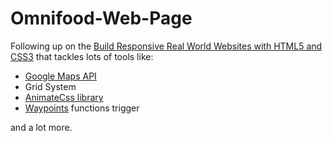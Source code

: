 # Omnifood-Web-Page
Following up on the <a href="https://www.udemy.com/design-and-develop-a-killer-website-with-html5-and-css3/">Build Responsive Real World Websites with HTML5 and CSS3</a> that tackles lots of tools like:
<ul>
    <li><a href="https://developers.google.com/maps/">Google Maps API</a></li>
    <li>Grid System</li>
    <li><a href="https://github.com/daneden/animate.css">AnimateCss library</a></li>
    <li><a href="http://imakewebthings.com/waypoints/">Waypoints</a> functions trigger</li>
</ul>
and a lot more.
